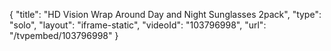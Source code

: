 {
    "title": "HD Vision Wrap Around Day and Night Sunglasses 2pack",
    "type": "solo",
    "layout": "iframe-static",
    "videoId": "103796998",
    "url": "\/tvpembed\/103796998"
}